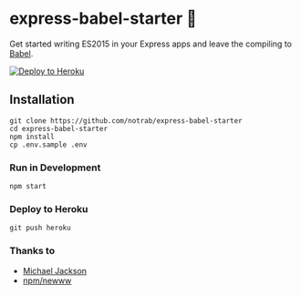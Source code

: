 # express-babel-starter 🙌

Get started writing ES2015 in your Express apps and leave the compiling to [Babel](https://babeljs.io/).

[![Deploy to Heroku](https://www.herokucdn.com/deploy/button.svg)](https://heroku.com/deploy)

## Installation
    git clone https://github.com/notrab/express-babel-starter
    cd express-babel-starter
    npm install
    cp .env.sample .env

### Run in Development
    npm start

### Deploy to Heroku
    git push heroku

### Thanks to
* [Michael
Jackson](https://github.com/mjackson)
* [npm/newww](https://github.com/npm/newww)
